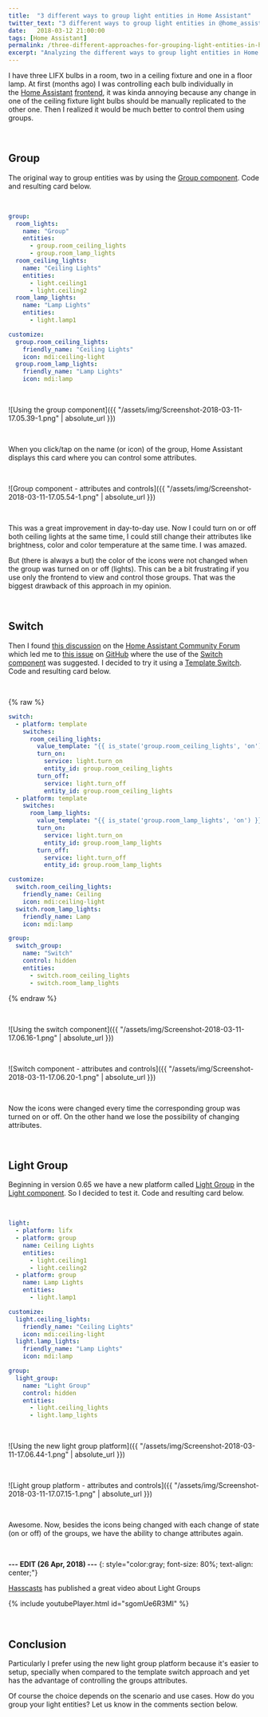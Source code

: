 ```yaml
---
title:  "3 different ways to group light entities in Home Assistant"
twitter_text: "3 different ways to group light entities in @home_assistant"
date:   2018-03-12 21:00:00
tags: [Home Assistant]
permalink: /three-different-approaches-for-grouping-light-entities-in-home-assistant/
excerpt: "Analyzing the different ways to group light entities in Home Assistant."
---
```

<!-- markdownlint-disable html -->
I have three LIFX bulbs in a room, two in a ceiling fixture and one in a floor lamp. At first (months ago) I was controlling each bulb individually in the [Home Assistant](https://home-assistant.io) [frontend](https://home-assistant.io/components/frontend/), it was kinda annoying because any change in one of the ceiling fixture light bulbs should be manually replicated to the other one. Then I realized it would be much better to control them using groups.

<br />

## Group

The original way to group entities was by using the [Group component](https://home-assistant.io/components/group/). Code and resulting card below.

<br />

```yaml
group:
  room_lights:
    name: "Group"
    entities:
      - group.room_ceiling_lights
      - group.room_lamp_lights
  room_ceiling_lights:
    name: "Ceiling Lights"
    entities:
      - light.ceiling1
      - light.ceiling2
  room_lamp_lights:
    name: "Lamp Lights"
    entities:
      - light.lamp1

customize:
  group.room_ceiling_lights:
    friendly_name: "Ceiling Lights"
    icon: mdi:ceiling-light
  group.room_lamp_lights:
    friendly_name: "Lamp Lights"
    icon: mdi:lamp
```

<br />

![Using the group component]({{ "/assets/img/Screenshot-2018-03-11-17.05.39-1.png" | absolute_url }})

<br />

When you click/tap on the name (or icon) of the group, Home Assistant displays this card where you can control some attributes.

<br />

![Group component - attributes and controls]({{ "/assets/img/Screenshot-2018-03-11-17.05.54-1.png" | absolute_url }})

<br />

This was a great improvement in day-to-day use. Now I could turn on or off both ceiling lights at the same time, I could still change their attributes like brightness, color and color temperature at the same time. I was amazed.

But \(there is always a but\) the color of the icons were not changed when the group was turned on or off \(lights\). This can be a bit frustrating if you use only the frontend to view and control those groups. That was the biggest drawback of this approach in my opinion.

<br />

## Switch

Then I found [this discussion](https://community.home-assistant.io/t/three-smart-bulbs-in-a-group-can-i-get-the-default-dynamic-bulb-icon-to-work/10318) on the [Home Assistant Community Forum](https://community.home-assistant.io) which led me to [this issue](https://github.com/home-assistant/home-assistant-polymer/issues/186) on [GitHub](https://github.com) where the use of the [Switch component](https://home-assistant.io/components/switch/) was suggested. I decided to try it using a [Template Switch](https://home-assistant.io/components/switch.template/).  Code and resulting card below.

<br />

{% raw %}

```yaml
switch:
  - platform: template
    switches:
      room_ceiling_lights:
        value_template: "{{ is_state('group.room_ceiling_lights', 'on') }}"
        turn_on:
          service: light.turn_on
          entity_id: group.room_ceiling_lights
        turn_off:
          service: light.turn_off
          entity_id: group.room_ceiling_lights
  - platform: template
    switches:
      room_lamp_lights:
        value_template: "{{ is_state('group.room_lamp_lights', 'on') }}"
        turn_on:
          service: light.turn_on
          entity_id: group.room_lamp_lights
        turn_off:
          service: light.turn_off
          entity_id: group.room_lamp_lights

customize:
  switch.room_ceiling_lights:
    friendly_name: Ceiling
    icon: mdi:ceiling-light
  switch.room_lamp_lights:
    friendly_name: Lamp
    icon: mdi:lamp

group:
  switch_group:
    name: "Switch"
    control: hidden
    entities:
      - switch.room_ceiling_lights
      - switch.room_lamp_lights
```

{% endraw %}

<br />

![Using the switch component]({{ "/assets/img/Screenshot-2018-03-11-17.06.16-1.png" | absolute_url }})

<br />

![Switch component - attributes and controls]({{ "/assets/img/Screenshot-2018-03-11-17.06.20-1.png" | absolute_url }})

<br />

Now the icons were changed every time the corresponding group was turned on or off. On the other hand we lose the possibility of changing attributes.

<br />

## Light Group

Beginning in version 0.65 we have a new platform called [Light Group](https://home-assistant.io/components/light.group/) in the [Light component](https://home-assistant.io/components/light/). So I decided to test it. Code and resulting card below.

<br />

```yaml
light:
  - platform: lifx
  - platform: group
    name: Ceiling Lights
    entities:
      - light.ceiling1
      - light.ceiling2
  - platform: group
    name: Lamp Lights
    entities:
      - light.lamp1

customize:
  light.ceiling_lights:
    friendly_name: "Ceiling Lights"
    icon: mdi:ceiling-light
  light.lamp_lights:
    friendly_name: "Lamp Lights"
    icon: mdi:lamp

group:
  light_group:
    name: "Light Group"
    control: hidden
    entities:
      - light.ceiling_lights
      - light.lamp_lights
```

<br />

![Using the new light group platform]({{ "/assets/img/Screenshot-2018-03-11-17.06.44-1.png" | absolute_url }})

<br />

![Light group platform - attributes and controls]({{ "/assets/img/Screenshot-2018-03-11-17.07.15-1.png" | absolute_url }})

<br />

Awesome. Now, besides the icons being changed with each change of state (on or off) of the groups, we have the ability to change attributes again.

<br />

**--- EDIT \(26 Apr, 2018\) ---**
{: style="color:gray; font-size: 80%; text-align: center;"}

[Hasscasts](https://www.youtube.com/channel/UCGOCeqMJnLvr-5C-ypUw7IQ) has published a great video about Light Groups

{% include youtubePlayer.html id="sgomUe6R3MI" %}

<br />

## Conclusion

Particularly I prefer using the new light group platform because it's easier to setup, specially when compared to the template switch approach and yet has the advantage of controlling the groups attributes.

Of course the choice depends on the scenario and use cases. How do you group your light entities? Let us know in the comments section below.
